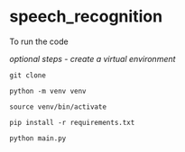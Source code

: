 # speech_recognition
To run the code

*optional steps - create a virtual environment*

`git clone`

`python -m venv venv`

`source venv/bin/activate`

`pip install -r requirements.txt`

`python main.py`

